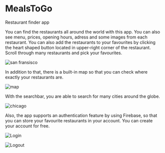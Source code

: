 # MealsToGo
Restaurant finder app

You can find the restaurants all around the world with this app. You can also see menu, prices, opening hours, adress and some images from each restaurant. 
You can also add the restaurants to your favourites by clicking the heart shaped button located in upper-right corner of the restaurant. Scroll through many restaurants and pick your favourites.


![san fransisco](https://user-images.githubusercontent.com/88826178/208926001-c1d9bcd9-1f73-40ef-942b-a65548c17686.gif)


In addition to that, there is a built-in map so that you can check where exactly your restaurants are. 


![map](https://user-images.githubusercontent.com/88826178/208926042-1673a7f0-69f0-403d-8811-2e26d33a4d3b.gif)


With the searchbar, you are able to search for many cities around the globe.


![chicago](https://user-images.githubusercontent.com/88826178/208926131-1c0eb6ed-8484-4af0-8297-399dc7ccbd93.gif)


Also, the app supports an authentication feature by using Firebase, so that you can store your favourite restaurants in your account. You can create your account
for free.


![Login](https://user-images.githubusercontent.com/88826178/208923407-375677d5-3a0e-4a0f-9e58-52825960f611.gif)

![Logout](https://user-images.githubusercontent.com/88826178/208923424-08732d87-962b-4600-a57f-34519af220b3.gif)


